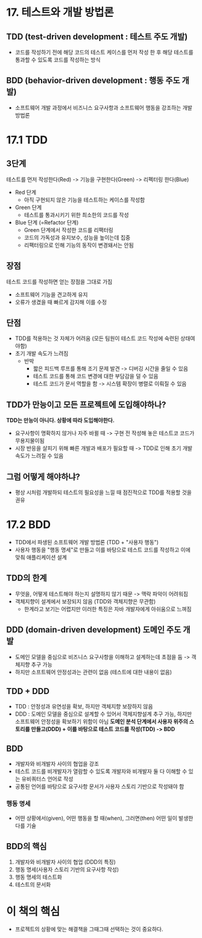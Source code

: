 # 17. 테스트와 개발 방법론

## TDD (test-driven development : 테스트 주도 개발)  
- 코드를 작성하기 전에 해당 코드의 테스트 케이스를 먼저 작성 한 후 해당 테스트를 통과할 수 있도록 코드를 작성하는 방식

## BDD (behavior-driven development : 행동 주도 개발)
- 소프트웨어 개발 과정에서 비즈니스 요구사항과 소프트웨어 행동을 강조하는 개발 방법론

# 17.1 TDD
## 3단계
테스트를 먼저 작성한다(Red) -> 기능을 구현한다(Green) -> 리펙터링 한다(Blue)
- Red 단계
  - 아직 구현되지 않은 기능을 테스트하는 케이스를 작성함
- Green 단계
  - 테스트를 통과시키기 위한 최소한의 코드를 작성
- Blue 단계 (=Refactor 단계)
  - Green 단계에서 작성한 코드를 리팩터링
  - 코드의 가독성과 유지보수, 성능을 높이는데 집중
  - 리팩터링으로 인해 기능의 동작이 변경돼서는 안됨

## 장점
테스트 코드를 작성하면 얻는 장점을 그대로 가짐
- 소프트웨어 기능을 견고하게 유지
- 오류가 생겼을 때 빠르게 감지해 이를 수정

## 단점
- TDD를 적용하는 것 자체가 어려움 (모든 팀원이 테스트 코드 작성에 숙련된 상태여야함)
- 초기 개발 속도가 느려짐
  - 반박
    - 짧은 피드백 루프를 통해 조기 문제 발견 -> 디버깅 시간을 줄일 수 있음
    - 테스트 코드를 통해 코드 변경에 대한 부담감을 덜 수 있음
    - 테스트 코드가 문서 역할을 함 -> 시스템 확장이 병렬로 이뤄질 수 있음

## TDD가 만능이고 모든 프로젝트에 도입해야하나?
**TDD는 만능이 아니다. 상황에 따라 도입해야한다.**
- 요구사항이 명확하지 않거나 자주 바뀔 때 -> 구현 전 작성해 놓은 테스트코 코드가 무용지물이됨
- 시장 반응을 살피기 위해 빠른 개발과 배포가 필요할 때 -> TDD로 인해 초기 개발 속도가 느려질 수 있음

## 그럼 어떻게 해야하냐?
- 평상 시처럼 개발하되 테스트의 필요성을 느낄 때 점진적으로 TDD를 적용할 것을 권유

# 17.2 BDD
- TDD에서 파생된 소프트웨어 개발 방법론 (TDD + "사용자 행동")
- 사용자 행동을 "행동 명세"로 만들고 이를 바탕으로 테스트 코드를 작성하고 이에 맞춰 애플리케이션 설계

## TDD의 한계
- 무엇을, 어떻게 테스트해야 하는지 설명하지 않기 때문 -> 맥락 파악이 어려워짐
- 객체지향이 설계에서 보장되지 않음 (TDD와 객체지향은 무관함)
  - 한계라고 보기는 어렵지만 이러한 특징은 자바 개발자에게 아쉬움으로 느껴짐

## DDD (domain-driven development) 도메인 주도 개발
- 도메인 모델을 중심으로 비즈니스 요구사항을 이해하고 설계하는데 초점을 둠 -> 객체지향 추구 가능
- 하지만 소프트웨어 안정성과는 관련이 없음 (테스트에 대한 내용이 없음)

## TDD + DDD
- TDD : 안정성과 유연성을 확보, 하지만 객체지향 보장하지 않음
- DDD : 도메인 모델을 중심으로 설계할 수 있어서 객체지향설계 추구 가능, 하지만 소프트웨어 안정성을 확보하기 위함이 아님
**도메인 분석 단계에서 사용자 위주의 스토리를 만들고(DDD) + 이를 바탕으로 테스트 코드를 작성(TDD) -> BDD**

## BDD
- 개발자와 비개발자 사이의 협업을 강조
- 테스트 코드를 비개발자가 열람할 수 있도록 개발자와 비개발자 둘 다 이해할 수 있는 유비쿼터스 언어로 작성
- 공통된 언어를 바탕으로 요구사항 문서가 사용자 스토리 기반으로 작성돼야 함

### 행동 명세
- 어떤 상황에서(given), 어떤 행동을 할 때(when), 그러면(then) 어떤 일이 발생한다를 기술

## BDD의 핵심
1. 개발자와 비개발자 사이의 협업 (DDD의 특징)
2. 행동 명세(사용자 스토리 기반의 요구사항 작성)
3. 행동 명세의 테스트화 
4. 테스트의 문서화

# 이 책의 핵심
- 프로젝트의 상황에 맞는 해결책을 그때그때 선택하는 것이 중요하다.
